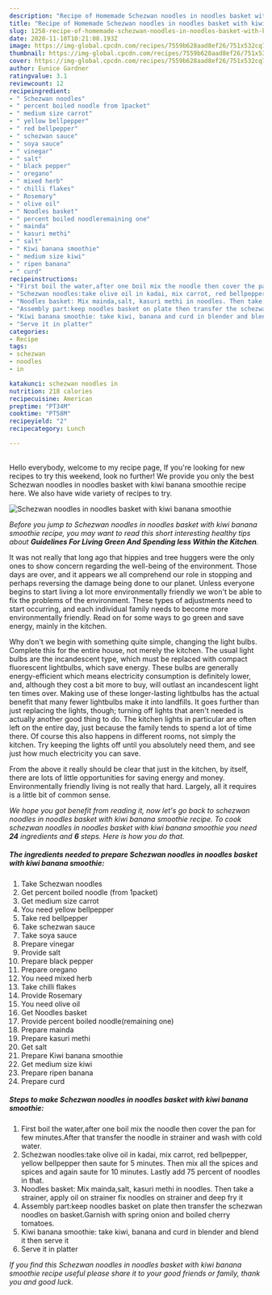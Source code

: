 ```yaml
---
description: "Recipe of Homemade Schezwan noodles in noodles basket with kiwi banana smoothie"
title: "Recipe of Homemade Schezwan noodles in noodles basket with kiwi banana smoothie"
slug: 1258-recipe-of-homemade-schezwan-noodles-in-noodles-basket-with-kiwi-banana-smoothie
date: 2020-11-10T10:21:08.193Z
image: https://img-global.cpcdn.com/recipes/7559b628aad8ef26/751x532cq70/schezwan-noodles-in-noodles-basket-with-kiwi-banana-smoothie-recipe-main-photo.jpg
thumbnail: https://img-global.cpcdn.com/recipes/7559b628aad8ef26/751x532cq70/schezwan-noodles-in-noodles-basket-with-kiwi-banana-smoothie-recipe-main-photo.jpg
cover: https://img-global.cpcdn.com/recipes/7559b628aad8ef26/751x532cq70/schezwan-noodles-in-noodles-basket-with-kiwi-banana-smoothie-recipe-main-photo.jpg
author: Eunice Gardner
ratingvalue: 3.1
reviewcount: 12
recipeingredient:
- " Schezwan noodles"
- " percent boiled noodle from 1packet"
- " medium size carrot"
- " yellow bellpepper"
- " red bellpepper"
- " schezwan sauce"
- " soya sauce"
- " vinegar"
- " salt"
- " black pepper"
- " oregano"
- " mixed herb"
- " chilli flakes"
- " Rosemary"
- " olive oil"
- " Noodles basket"
- " percent boiled noodleremaining one"
- " mainda"
- " kasuri methi"
- " salt"
- " Kiwi banana smoothie"
- " medium size kiwi"
- " ripen banana"
- " curd"
recipeinstructions:
- "First boil the water,after one boil mix the noodle then cover the pan for few minutes.After that transfer the noodle in strainer and wash with cold water."
- "Schezwan noodles:take olive oil in kadai, mix carrot, red bellpepper, yellow bellpepper then saute for 5 minutes. Then mix all the spices and spices and again saute for 10 minutes. Lastly add 75 percent of noodles in that."
- "Noodles basket: Mix mainda,salt, kasuri methi in noodles. Then take a strainer, apply oil on strainer fix noodles on strainer and deep fry it"
- "Assembly part:keep noodles basket on plate then transfer the schezwan noodles on basket.Garnish with spring onion and boiled cherry tomatoes."
- "Kiwi banana smoothie: take kiwi, banana and curd in blender and blend it then serve it"
- "Serve it in platter"
categories:
- Recipe
tags:
- schezwan
- noodles
- in

katakunci: schezwan noodles in 
nutrition: 218 calories
recipecuisine: American
preptime: "PT34M"
cooktime: "PT58M"
recipeyield: "2"
recipecategory: Lunch

---
```

<br>
Hello everybody, welcome to my recipe page, If you're looking for new recipes to try this weekend, look no further! We provide you only the best Schezwan noodles in noodles basket with kiwi banana smoothie recipe here. We also have wide variety of recipes to try.
<br>


![Schezwan noodles in noodles basket with kiwi banana smoothie](https://img-global.cpcdn.com/recipes/7559b628aad8ef26/751x532cq70/schezwan-noodles-in-noodles-basket-with-kiwi-banana-smoothie-recipe-main-photo.jpg)

<i>Before you jump to Schezwan noodles in noodles basket with kiwi banana smoothie recipe, you may want to read this short interesting healthy tips about 
<strong>Guidelines For Living Green And Spending less Within the Kitchen</strong>.</i>
</br>

It was not really that long ago that hippies and tree huggers were the only ones to show concern regarding the well-being of the environment. Those days are over, and it appears we all comprehend our role in stopping and perhaps reversing the damage being done to our planet. Unless everyone begins to start living a lot more environmentally friendly we won't be able to fix the problems of the environment. These types of adjustments need to start occurring, and each individual family needs to become more environmentally friendly. Read on for some ways to go green and save energy, mainly in the kitchen.

Why don't we begin with something quite simple, changing the light bulbs. Complete this for the entire house, not merely the kitchen. The usual light bulbs are the incandescent type, which must be replaced with compact fluorescent lightbulbs, which save energy. These bulbs are generally energy-efficient which means electricity consumption is definitely lower, and, although they cost a bit more to buy, will outlast an incandescent light ten times over. Making use of these longer-lasting lightbulbs has the actual benefit that many fewer lightbulbs make it into landfills. It goes further than just replacing the lights, though; turning off lights that aren't needed is actually another good thing to do. The kitchen lights in particular are often left on the entire day, just because the family tends to spend a lot of time there. Of course this also happens in different rooms, not simply the kitchen. Try keeping the lights off until you absolutely need them, and see just how much electricity you can save.

From the above it really should be clear that just in the kitchen, by itself, there are lots of little opportunities for saving energy and money. Environmentally friendly living is not really that hard. Largely, all it requires is a little bit of common sense.


<i>We hope you got benefit from reading it, now let's go back to schezwan noodles in noodles basket with kiwi banana smoothie recipe. To cook schezwan noodles in noodles basket with kiwi banana smoothie you need <strong>24</strong> ingredients and <strong>6</strong> steps. Here is how you do that.
</i>

##### The ingredients needed to prepare Schezwan noodles in noodles basket with kiwi banana smoothie:

1. Take  Schezwan noodles
1. Get  percent boiled noodle (from 1packet)
1. Get  medium size carrot
1. You need  yellow bellpepper
1. Take  red bellpepper
1. Take  schezwan sauce
1. Take  soya sauce
1. Prepare  vinegar
1. Provide  salt
1. Prepare  black pepper
1. Prepare  oregano
1. You need  mixed herb
1. Take  chilli flakes
1. Provide  Rosemary
1. You need  olive oil
1. Get  Noodles basket
1. Provide  percent boiled noodle(remaining one)
1. Prepare  mainda
1. Prepare  kasuri methi
1. Get  salt
1. Prepare  Kiwi banana smoothie
1. Get  medium size kiwi
1. Prepare  ripen banana
1. Prepare  curd


##### Steps to make Schezwan noodles in noodles basket with kiwi banana smoothie:

1. First boil the water,after one boil mix the noodle then cover the pan for few minutes.After that transfer the noodle in strainer and wash with cold water.
1. Schezwan noodles:take olive oil in kadai, mix carrot, red bellpepper, yellow bellpepper then saute for 5 minutes. Then mix all the spices and spices and again saute for 10 minutes. Lastly add 75 percent of noodles in that.
1. Noodles basket: Mix mainda,salt, kasuri methi in noodles. Then take a strainer, apply oil on strainer fix noodles on strainer and deep fry it
1. Assembly part:keep noodles basket on plate then transfer the schezwan noodles on basket.Garnish with spring onion and boiled cherry tomatoes.
1. Kiwi banana smoothie: take kiwi, banana and curd in blender and blend it then serve it
1. Serve it in platter


<i>If you find this Schezwan noodles in noodles basket with kiwi banana smoothie recipe useful please share it to your good friends or family, thank you and good luck.</i>
